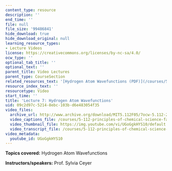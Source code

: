 ```yaml
---
content_type: resource
description: ''
end_time: ''
file: null
file_size: '99486841'
hide_download: true
hide_download_original: null
learning_resource_types:
- Lecture Videos
license: https://creativecommons.org/licenses/by-nc-sa/4.0/
ocw_type: ''
optional_tab_title: ''
optional_text: ''
parent_title: Video Lectures
parent_type: CourseSection
related_resources_text: '[Hydrogen Atom Wavefunctions (PDF)](/courses/5-112-principles-of-chemical-science-fall-2005/resources/lecture7)'
resource_index_text: ''
resourcetype: Video
start_time: ''
title: 'Lecture 7: Hydrogen Atom Wavefunctions'
uid: 09c2d97c-5214-8ebc-103b-d6e483054f35
video_files:
  archive_url: http://www.archive.org/download/MIT5.112F05/7ocw-5.112-23sep2005-220k.mp4
  video_captions_file: /courses/5-112-principles-of-chemical-science-fall-2005/cb0cc0cb672e5023b070493b9e54f3fd_UGoGgkHYS10.vtt
  video_thumbnail_file: https://img.youtube.com/vi/UGoGgkHYS10/default.jpg
  video_transcript_file: /courses/5-112-principles-of-chemical-science-fall-2005/2c4499150d9d244c7a50fa3741e19a38_UGoGgkHYS10.pdf
video_metadata:
  youtube_id: UGoGgkHYS10
---
```


**Topics covered:** Hydrogen Atom Wavefunctions

**Instructors/speakers:** Prof. Sylvia Ceyer

